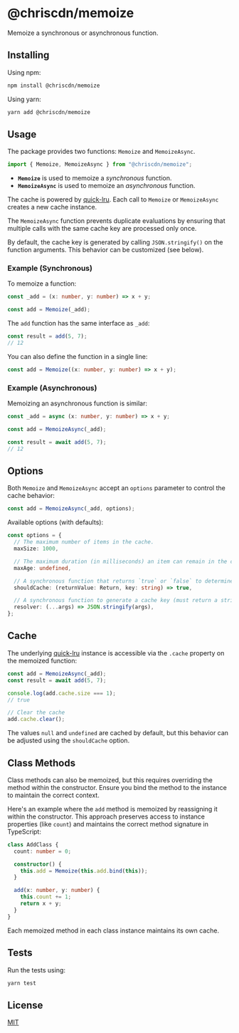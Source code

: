 # @chriscdn/memoize

Memoize a synchronous or asynchronous function.

## Installing

Using npm:

```bash
npm install @chriscdn/memoize
```

Using yarn:

```bash
yarn add @chriscdn/memoize
```

## Usage

The package provides two functions: `Memoize` and `MemoizeAsync`.

```ts
import { Memoize, MemoizeAsync } from "@chriscdn/memoize";
```

- **`Memoize`** is used to memoize a _synchronous_ function.
- **`MemoizeAsync`** is used to memoize an _asynchronous_ function.

The cache is powered by [quick-lru](https://www.npmjs.com/package/quick-lru). Each call to `Memoize` or `MemoizeAsync` creates a new cache instance.

The `MemoizeAsync` function prevents duplicate evaluations by ensuring that multiple calls with the same cache key are processed only once.

By default, the cache key is generated by calling `JSON.stringify()` on the function arguments. This behavior can be customized (see below).

### Example (Synchronous)

To memoize a function:

```ts
const _add = (x: number, y: number) => x + y;

const add = Memoize(_add);
```

The `add` function has the same interface as `_add`:

```ts
const result = add(5, 7);
// 12
```

You can also define the function in a single line:

```ts
const add = Memoize((x: number, y: number) => x + y);
```

### Example (Asynchronous)

Memoizing an asynchronous function is similar:

```ts
const _add = async (x: number, y: number) => x + y;

const add = MemoizeAsync(_add);

const result = await add(5, 7);
// 12
```

## Options

Both `Memoize` and `MemoizeAsync` accept an `options` parameter to control the cache behavior:

```ts
const add = MemoizeAsync(_add, options);
```

Available options (with defaults):

```ts
const options = {
  // The maximum number of items in the cache.
  maxSize: 1000,

  // The maximum duration (in milliseconds) an item can remain in the cache. If set to `undefined`, the item will not expire due to time constraints.
  maxAge: undefined,

  // A synchronous function that returns `true` or `false` to determine whether to add the returnValue to the cache.
  shouldCache: (returnValue: Return, key: string) => true,

  // A synchronous function to generate a cache key (must return a string).
  resolver: (...args) => JSON.stringify(args),
};
```

## Cache

The underlying [quick-lru](https://www.npmjs.com/package/quick-lru) instance is accessible via the `.cache` property on the memoized function:

```ts
const add = MemoizeAsync(_add);
const result = await add(5, 7);

console.log(add.cache.size === 1);
// true

// Clear the cache
add.cache.clear();
```

The values `null` and `undefined` are cached by default, but this behavior can be adjusted using the `shouldCache` option.

## Class Methods

Class methods can also be memoized, but this requires overriding the method within the constructor. Ensure you bind the method to the instance to maintain the correct context.

Here's an example where the `add` method is memoized by reassigning it within the constructor. This approach preserves access to instance properties (like `count`) and maintains the correct method signature in TypeScript:

```ts
class AddClass {
  count: number = 0;

  constructor() {
    this.add = Memoize(this.add.bind(this));
  }

  add(x: number, y: number) {
    this.count += 1;
    return x + y;
  }
}
```

Each memoized method in each class instance maintains its own cache.

## Tests

Run the tests using:

```bash
yarn test
```

## License

[MIT](LICENSE)
